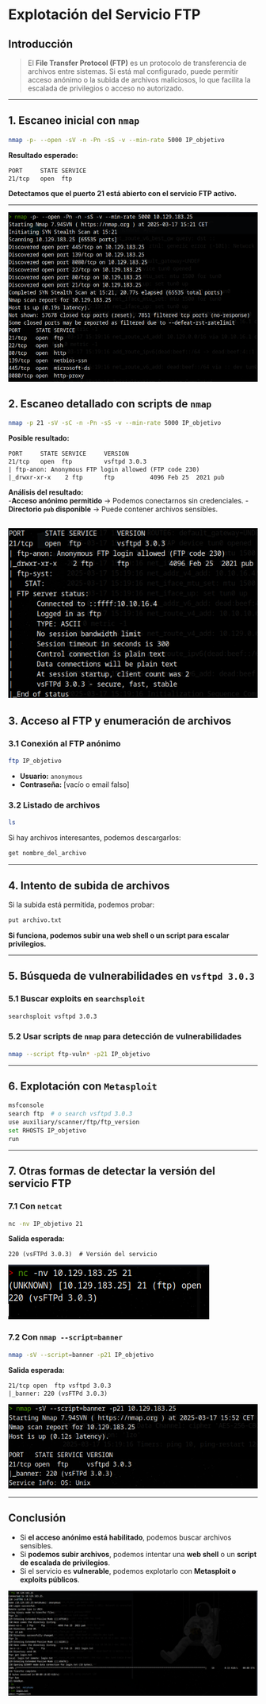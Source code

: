 # Explotación del Servicio FTP

## Introducción  

> El **File Transfer Protocol (FTP)** es un protocolo de transferencia de archivos entre sistemas. Si está mal configurado, puede permitir acceso anónimo o la subida de archivos maliciosos, lo que facilita la escalada de privilegios o acceso no autorizado.  

---

## 1. Escaneo inicial con `nmap`
```bash
nmap -p- --open -sV -n -Pn -sS -v --min-rate 5000 IP_objetivo
```
**Resultado esperado:**
```
PORT     STATE SERVICE
21/tcp   open  ftp
```
**Detectamos que el puerto 21 está abierto con el servicio FTP activo.**

---

![Captura](./imagenes/nmap_initial_scan.png)

## 2. Escaneo detallado con scripts de `nmap`
```bash
nmap -p 21 -sV -sC -n -Pn -sS -v --min-rate 5000 IP_objetivo
```
**Posible resultado:**
```
PORT     STATE SERVICE     VERSION
21/tcp   open  ftp         vsftpd 3.0.3
| ftp-anon: Anonymous FTP login allowed (FTP code 230)
|_drwxr-xr-x    2 ftp      ftp          4096 Feb 25  2021 pub
```
**Análisis del resultado:**  
-**Acceso anónimo permitido** → Podemos conectarnos sin credenciales.
-**Directorio `pub` disponible** → Puede contener archivos sensibles.

![Captura](./imagenes/nmap_servicios_ftp.png)
---

## 3. Acceso al FTP y enumeración de archivos  
### **3.1 Conexión al FTP anónimo**
```bash
ftp IP_objetivo
```
- **Usuario:** `anonymous`  
- **Contraseña:** [vacío o email falso]  

### **3.2 Listado de archivos**
```bash
ls
```
Si hay archivos interesantes, podemos descargarlos:
```bash
get nombre_del_archivo
```

---

## 4. Intento de subida de archivos  
Si la subida está permitida, podemos probar:
```bash
put archivo.txt
```
**Si funciona, podemos subir una web shell o un script para escalar privilegios.**

---

## 5. Búsqueda de vulnerabilidades en `vsftpd 3.0.3`  
### **5.1 Buscar exploits en `searchsploit`**
```bash
searchsploit vsftpd 3.0.3
```
### **5.2 Usar scripts de `nmap` para detección de vulnerabilidades**
```bash
nmap --script ftp-vuln* -p21 IP_objetivo
```

---

## 6. Explotación con `Metasploit`
```bash
msfconsole
search ftp  # o search vsftpd 3.0.3
use auxiliary/scanner/ftp/ftp_version
set RHOSTS IP_objetivo
run
```

---

## 7. Otras formas de detectar la versión del servicio FTP  
### **7.1 Con `netcat`**
```bash
nc -nv IP_objetivo 21
```
**Salida esperada:**
```
220 (vsFTPd 3.0.3)  # Versión del servicio
```

![Captura](./imagenes/nc_nv_ip_puerto.png)

### **7.2 Con `nmap --script=banner`**
```bash
nmap -sV --script=banner -p21 IP_objetivo
```
**Salida esperada:**
```
21/tcp open  ftp vsftpd 3.0.3
|_banner: 220 (vsFTPd 3.0.3)
```

![Captura](./imagenes/nmap_script_banner_fpt.png)

---

## Conclusión  
- Si **el acceso anónimo está habilitado**, podemos buscar archivos sensibles.  
- Si **podemos subir archivos**, podemos intentar una **web shell** o un **script de escalada de privilegios**.  
- Si el servicio es **vulnerable**, podemos explotarlo con **Metasploit o exploits públicos**.  



![Captura](./imagenes/secuencia_fpt.png)



